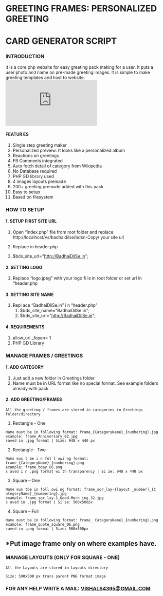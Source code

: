 # GREETING FRAMES: PERSONALIZED GREETING

# CARD GENERATOR SCRIPT

### INTRODUCTION

It is a core php website for easy greeting pack making for a user. It puts a user photo and name on pre-made greeting images. It is simple to make greeting templates and host to website.
![Image of Yaktocat](http://newai.in/bds/greetframesquarejpg.php?frame=Good%20Day/frame_sqr_lay-2_Good-Day_3&text=Zoey%20Cunningham&text2=&dp=i.pravatar.cc%2F300&width=600)

#### FEATUR ES

1. Single step greeting maker
2. Personalized preview: It looks like a personalized album
3. Reactions on greetings
4. FB Comments integrated
5. Auto fetch detail of category from Wikipedia
6. No Database required
7. PHP GD library used
8. 4 images layouts premade
9. 200+ greeting premade added with this pack
10. Easy to setup
11. Based on filesystem


### HOW TO SETUP

#### 1. SETUP FIRST SITE URL

1. Open “index.php” file from root folder and replace
    http://localhost/vs/badhaidilse/bdsn-Copy/
     your site url

2. Replace in header.php
1. $bds_site_url="http://BadhaiDilSe.in";

#### 2. SETTING LOGO
1. Replace “logo.jpeg” with your logo fi le in root folder or set url in “header.php

#### 3. SETTING SITE NAME

1. Repl ace “BadhaiDilSe.in” i n “header.php”
    1. $bds_site_name="BadhaiDilSe.in";
    2. $bds_site_url="http://BadhaiDilSe.in";

#### 4. REQUIREMENTS

1. allow_url _fopen= 1
2. PHP GD Library


### MANAGE FRAMES / GREETINGS

#### 1. ADD CATEGORY

1. Just add a new folder in Greetings folder
2. Name must be in URL format like no special format. See example folders already with pack.

#### 2. ADD GREETING/FRAMES

```
All the greeting / frames are stored in categories in Greetings folder/directory
```
1. Rectangle - One

```
Name must be in following format: frame_{CategoryName}_{numbering}.jpg
example: frame_Anniversary_02.jpg
saved in .jpg format | Size: 948 x 440 px
```
2. Rectangle - Two

```
Name mus t be i n fol l owi ng format: frame_{CategoryName}_{numbering}.png
example: frame_bday_06.png
s aved i n .png format wi th transparency | Si ze: 948 x 440 px
```

3. Square – One

```
Name mus tbe in foll owi ng format: frame_sqr_lay-{layout _number}_{C ategoryName}_{numbering}.jpg
example: frame_sqr_lay-1_Good-Morn ing_32.jpg
s aved in .jpg format | Si ze: 500x500px
```
4. Square – Full

```
Name must be in following format: frame_ CategoryName}_{numbering}.png
example: frame_quote_square_06.png
saved in .png format | Size: 500x500px
```
## *Put image frame only on where examples have.


### MANAGE LAYOUTS (ONLY FOR SQUARE - ONE)

```
All the Layouts are stored in Layouts directory
```
```
Size: 500x500 px trans parent PNG format image
```
### FOR ANY HELP WRITE A MAIL: VISHALS4395@GMAIL.COM


